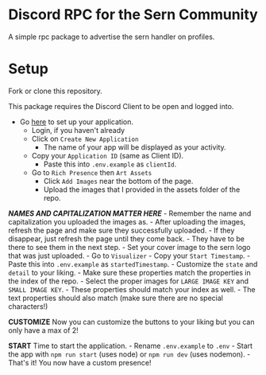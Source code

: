# Discord RPC for the Sern Community

A simple rpc package to advertise the sern handler on profiles.

# Setup

Fork or clone this repository.

This package requires the Discord Client to be open and logged into.

- Go [here](https://discord.com/developers/applications/) to set up your application. 
    - Login, if you haven't already 
    - Click on `Create New Application` 
        - The name of your app will be displayed as your activity. 
    - Copy your `Application ID` (same as Client ID). 
        - Paste this into `.env.example` as `clientId`. 
    - Go to `Rich Presence` then `Art Assets` 
        - Click `Add Images` near the bottom of the page. 
        - Upload the images that I provided in the assets folder of the repo. 

**_NAMES AND CAPITALIZATION MATTER HERE_** 
    - Remember the name and capitalization you uploaded the images as. 
        - After uploading the images, refresh the page and make sure they successfully uploaded. 
            - If they disappear, just refresh the page until they come back. 
            - They have to be there to see them in the next step. 
        - Set your cover image to the sern logo that was just uploaded. 
    - Go to `Visualizer` 
        - Copy your `Start Timestamp`. 
            - Paste this into `.env.example` as `startedTimestamp`. 
        - Customize the `state` and `detail` to your liking. 
            - Make sure these properties match the properties in the index of the repo. 
        - Select the proper images for `LARGE IMAGE KEY` and `SMALL IMAGE KEY`. 
            - These properties should match your index as well. 
            - The text properties should also match (make sure there are no special characters!)

**CUSTOMIZE**
Now you can customize the buttons to your liking but you can only have a max of 2!

**START**
Time to start the application. 
    - Rename `.env.example` to `.env` 
    - Start the app with `npm run start` (uses node) or `npm run dev` (uses nodemon). 
    - That's it! You now have a custom presence!

